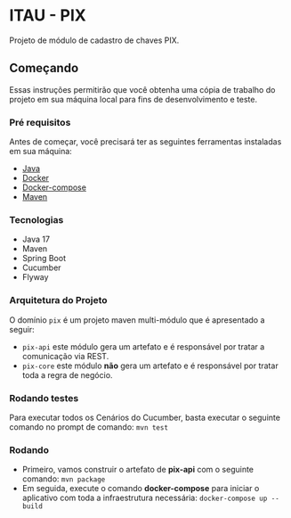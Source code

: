 # ITAU - PIX

Projeto de módulo de cadastro de chaves PIX.

## Começando

Essas instruções permitirão que você obtenha uma cópia de trabalho do projeto em sua máquina local para fins de desenvolvimento e teste.

### Pré requisitos

Antes de começar, você precisará ter as seguintes ferramentas instaladas em sua máquina:

- [Java](https://jdk.java.net/java-se-ri/17)
- [Docker](https://docs.docker.com/get-docker/)
- [Docker-compose](https://docs.docker.com/compose/install/)
- [Maven](https://maven.apache.org/download.cgi)

### Tecnologias

- Java 17
- Maven
- Spring Boot
- Cucumber
- Flyway

### Arquitetura do Projeto

O domínio ```pix``` é um projeto maven multi-módulo que é apresentado a seguir:
- ```pix-api``` este módulo gera um artefato e é responsável por tratar a comunicação via REST.
- ```pix-core``` este módulo **não** gera um artefato e é responsável por tratar toda a regra de negócio.

### Rodando testes

Para executar todos os Cenários do Cucumber, basta executar o seguinte comando no prompt de comando:
```mvn test```

### Rodando

- Primeiro, vamos construir o artefato de **pix-api** com o seguinte comando: 
```mvn package``` <br/>
- Em seguida, execute o comando **docker-compose** para iniciar o aplicativo com toda a infraestrutura necessária: 
```docker-compose up --build```
